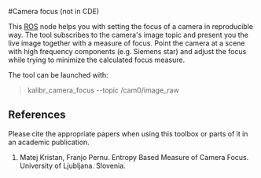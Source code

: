#Camera focus (not in CDE)

This [ROS](www.ros.org) node helps you with setting the focus of a camera in reproducible way. The tool subscribes to the camera's image topic and present you the live image together with a measure of focus. Point the camera at a scene with high frequency components (e.g. Siemens star) and adjust the focus while trying to minimize the calculated focus measure.

The tool can be launched with:
> kalibr_camera_focus --topic /cam0/image_raw


## References
Please cite the appropriate papers when using this toolbox or parts of it in an academic publication.

1. <a name="focus"></a> Matej Kristan, Franjo Pernu. Entropy Based Measure of Camera Focus.  University of Ljubljana. Slovenia.






